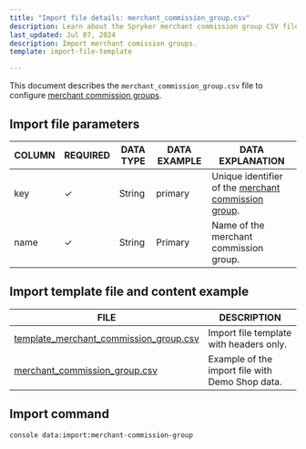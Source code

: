 ```yaml
---
title: "Import file details: merchant_commission_group.csv"
description: Learn about the Spryker merchant commission group CSV file and how to configure the merchant commission groups within your Spryker Marketplace project.
last_updated: Jul 07, 2024
description: Import merchant comission groups.
template: import-file-template

---
```


This document describes the `merchant_commission_group.csv` file to configure [merchant commission groups](/docs/pbc/all/merchant-management/latest/marketplace/marketplace-merchant-commission-feature-overview.html).



## Import file parameters

| COLUMN | REQUIRED | DATA TYPE | DATA EXAMPLE | DATA EXPLANATION                             |
|--------|----------|-----------|--------------|----------------------------------------------|
| key    | ✓        | String    | primary      | Unique identifier of the [merchant commission group](/docs/pbc/all/merchant-management/202410.0/marketplace/marketplace-merchant-commission-feature-overview.html#merchant-commission-priority-and-groups). |
| name   | ✓        | String    | Primary      | Name of the merchant commission group.       |


## Import template file and content example

| FILE       | DESCRIPTION     |
| ---------------------------------- | --------------------------- |
| [template_merchant_commission_group.csv](https://spryker.s3.eu-central-1.amazonaws.com/docs/pbc/all/merchant-management/marketplace/import-and-export-data/merchant-commission/import-file-details-merchant_commission_group.csv.md/template_merchant_commission_group.csv) | Import file template with headers only.         |
| [merchant_commission_group.csv](https://spryker.s3.eu-central-1.amazonaws.com/docs/pbc/all/merchant-management/marketplace/import-and-export-data/merchant-commission/import-file-details-merchant_commission_group.csv.md/merchant_commission_group.csv) | Example of the import file with Demo Shop data. |


## Import command

```bash
console data:import:merchant-commission-group
```
